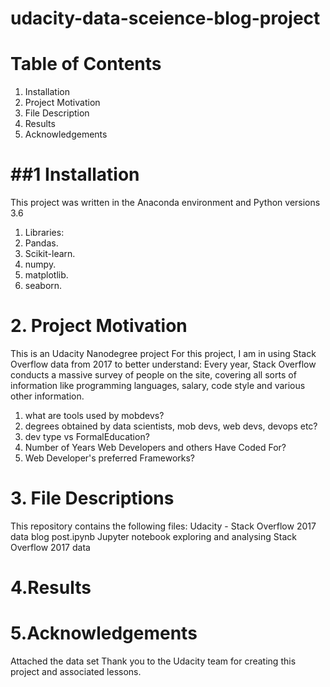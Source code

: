 # udacity-data-sceience-blog-project
# Table of Contents
1. Installation
2. Project Motivation
3. File Description
4. Results
5. Acknowledgements

# ##1 Installation
This project was written in the Anaconda environment and Python versions 3.6
1. Libraries:
2. Pandas.
3. Scikit-learn.
4. numpy.
5. matplotlib.
6. seaborn.

# 2. Project Motivation
This is an Udacity Nanodegree project For this project, I am  in using Stack Overflow data from 2017 to better understand:
Every year, Stack Overflow conducts a massive survey of people on the site, covering all sorts of information like programming languages, salary, code style and various other information. 

1.  what are tools used by mobdevs?
2.  degrees obtained by data scientists, mob devs, web devs, devops etc?
3.  dev type vs FormalEducation?
4.  Number of Years Web Developers and others Have Coded For?
5.  Web Developer's preferred Frameworks?

# 3. File Descriptions
This repository contains the following files:
Udacity -  Stack Overflow 2017  data blog post.ipynb
Jupyter notebook exploring and analysing Stack Overflow 2017 data

# 4.Results


# 5.Acknowledgements
Attached the data set Thank you to the Udacity team for creating this project and associated lessons.



